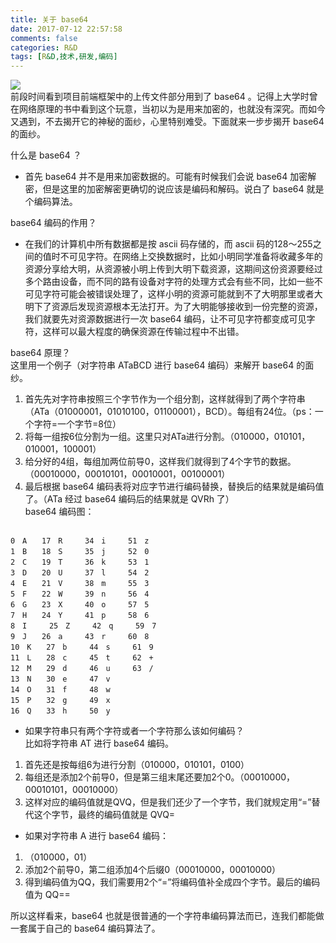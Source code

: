 ```yaml
---
title: 关于 base64
date: 2017-07-12 22:57:58
comments: false
categories: R&D
tags: [R&D,技术,研发,编码]
---
```

![](http://wx3.sinaimg.cn/mw690/ad108d28gy1fhdpovts1kj20rs0deak1.jpg)  
前段时间看到项目前端框架中的上传文件部分用到了 base64 。记得上大学时曾在网络原理的书中看到这个玩意，当初以为是用来加密的，也就没有深究。而如今又遇到，不去揭开它的神秘的面纱，心里特别难受。下面就来一步步揭开 base64 的面纱。  

什么是 base64 ？
* 首先 base64 并不是用来加密数据的。可能有时候我们会说 base64 加密解密，但是这里的加密解密更确切的说应该是编码和解码。说白了 base64 就是个编码算法。  

base64 编码的作用？  
* 在我们的计算机中所有数据都是按 ascii 码存储的，而 ascii 码的128～255之间的值时不可见字符。在网络上交换数据时，比如小明同学准备将收藏多年的资源分享给大明，从资源被小明上传到大明下载资源，这期间这份资源要经过多个路由设备，而不同的路有设备对字符的处理方式会有些不同，比如一些不可见字符可能会被错误处理了，这样小明的资源可能就到不了大明那里或者大明下了资源后发现资源根本无法打开。为了大明能够接收到一份完整的资源，我们就要先对资源数据进行一次 base64 编码，让不可见字符都变成可见字符，这样可以最大程度的确保资源在传输过程中不出错。  

base64 原理？  
这里用一个例子（对字符串 ATaBCD 进行 base64 编码）来解开 base64 的面纱。  
1. 首先先对字符串按照三个字节作为一个组分割，这样就得到了两个字符串（ATa（01000001，01010100，01100001），BCD）。每组有24位。（ps：一个字符=一个字节=8位）
2. 将每一组按6位分割为一组。这里只对ATa进行分割。（010000，010101，010001，100001）
3. 给分好的4组，每组加两位前导0，这样我们就得到了4个字节的数据。（00010000，00010101，00010001，00100001）
4. 最后根据 base64 编码表将对应字节进行编码替换，替换后的结果就是编码值了。（ATa 经过 base64 编码后的结果就是 QVRh 了）  
base64 编码图：
<pre><code>
0　A　　17　R　　　34　i　　　51　z
1　B　　18　S　　　35　j　　　52　0
2　C　　19　T　　　36　k　　　53　1
3　D　　20　U　　　37　l　　　54　2
4　E　　21　V　　　38　m　　　55　3
5　F　　22　W　　　39　n　　　56　4
6　G　　23　X　　　40　o　　　57　5
7　H　　24　Y　　　41　p　　　58　6
8　I　　　25　Z　　　42　q　　　59　7
9　J　　26　a　　　43　r　　　60　8
10　K　　27　b　　　44　s　　　61　9
11　L　　28　c　　　45　t　　　62　+
12　M　　29　d　　　46　u　　　63　/
13　N　　30　e　　　47　v
14　O　　31　f　　　48　w
15　P　　32　g　　　49　x
16　Q　　33　h　　　50　y
</code></pre>  
* 如果字符串只有两个字符或者一个字符那么该如何编码？  
比如将字符串 AT 进行 base64 编码。
1. 首先还是按每组6为进行分割（010000，010101，0100）
2. 每组还是添加2个前导0，但是第三组末尾还要加2个0。（00010000，00010101，00010000）
3. 这样对应的编码值就是QVQ，但是我们还少了一个字节，我们就规定用“=”替代这个字节，最终的编码值就是 QVQ=
* 如果对字符串 A 进行 base64 编码：
1. （010000，01）
2. 添加2个前导0，第二组添加4个后缀0（00010000，00010000）
3. 得到编码值为QQ，我们需要用2个“=”将编码值补全成四个字节。最后的编码值为 QQ==  

所以这样看来，base64 也就是很普通的一个字符串编码算法而已，连我们都能做一套属于自己的 base64 编码算法了。